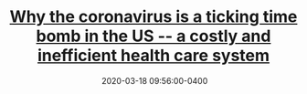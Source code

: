 ---
layout: post
title: <a href='https://www.scmp.com/comment/opinion/article/3075544/why-coronavirus-ticking-time-bomb-us-costly-and-inefficient-health' target="_blank">Why the coronavirus is a ticking time bomb in the US -- a costly and inefficient health care system</a> 
date:  2020-03-18 09:56:00-0400
description: The US’ slow initial response to the threat of Covid-19, the shortage of testing kits and confusion over who can get tested are symptoms of long-term structural problems in the country’s health care system 
tags: COVID
categories: English
---